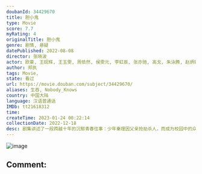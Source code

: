 ```yaml
---
doubanId: 34429670
title: 胆小鬼
type: Movie
score: 7.7
myRating: 4
originalTitle: 胆小鬼
genre: 剧情, 悬疑
datePublished: 2022-08-08
director: 张晓波
actor: 欧豪, 王砚辉, 王玉雯, 周依然, 侯雯元, 李虹辰, 张亦驰, 高戈, 朱泳腾, 赵炳锐, 孟阿赛, 李金江, 刘钧, 车晓, 房子斌, 裴魁山, 黄曼, 黄澄澄, 侯岩松, 赵珈琪, 马吟吟, 周德华, 吴超, 李克伟, 颜北, 林晓凡, 尹元章, 李至强, 董畅, 于介平, 刘学
author: 郑执
tags: Movie, 
state: 看过
url: https://movie.douban.com/subject/34429670/
aliases: 生吞, Nobody_Knows
country: 中国大陆
language: 汉语普通话
IMDb: tt21618312
time: 
createTime: 2023-01-24 00:22:14
collectionDate: 2022-12-18
desc: 剧集讲述了一段跨越十年的沉郁青春往事：少年秦理因父亲抢劫杀人，而成为校园中的众矢之的。转学生黄姝，及其好友王頔、冯雪娇始终坚定地站在他身边，四人建立起了一段珍贵的校园情谊。然而，成长过程中一连串事件的...
---
```


![image](p2877651753.jpg)

Comment: 
---

